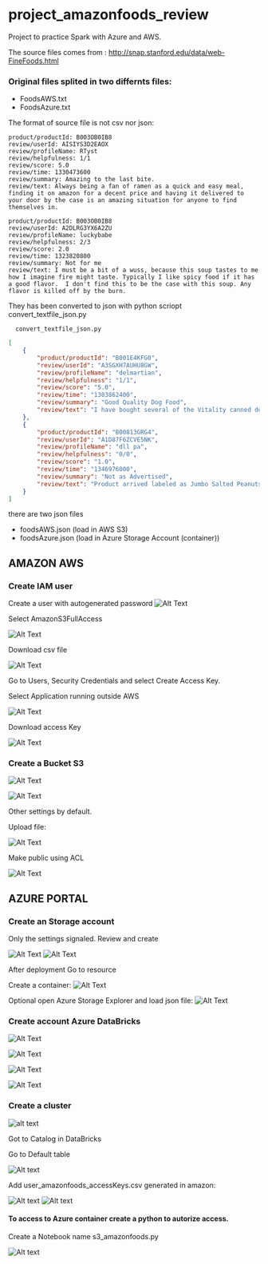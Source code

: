 # project_amazonfoods_review

Project to practice Spark with Azure and AWS.

The source files comes from : http://snap.stanford.edu/data/web-FineFoods.html

###  Original files splited in two differnts  files:

-  FoodsAWS.txt
-  FoodsAzure.txt

The format of source file is not csv nor json:   

```
product/productId: B003OB0IB8
review/userId: AISIYS3D2EAOX
review/profileName: RTyst
review/helpfulness: 1/1
review/score: 5.0
review/time: 1330473600
review/summary: Amazing to the last bite.
review/text: Always being a fan of ramen as a quick and easy meal, finding it on amazon for a decent price and having it delivered to your door by the case is an amazing situation for anyone to find themselves in.

product/productId: B003OB0IB8
review/userId: A2DLRG3YX6A2ZU
review/profileName: luckybabe
review/helpfulness: 2/3
review/score: 2.0
review/time: 1323820800
review/summary: Not for me
review/text: I must be a bit of a wuss, because this soup tastes to me how I imagine fire might taste. Typically I like spicy food if it has a good flavor.  I don't find this to be the case with this soup. Any flavor is killed off by the burn.

```

They has been converted to json with python scriopt convert_textfile_json.py

```
  convert_textfile_json.py
```

```json
[
    {
        "product/productId": "B001E4KFG0",
        "review/userId": "A3SGXH7AUHU8GW",
        "review/profileName": "delmartian",
        "review/helpfulness": "1/1",
        "review/score": "5.0",
        "review/time": "1303862400",
        "review/summary": "Good Quality Dog Food",
        "review/text": "I have bought several of the Vitality canned dog food products and have found them all to be of good quality. The product looks more like a stew than a processed meat and it smells better. My Labrador is finicky and she appreciates this product better than  most."
    },
    {
        "product/productId": "B00813GRG4",
        "review/userId": "A1D87F6ZCVE5NK",
        "review/profileName": "dll pa",
        "review/helpfulness": "0/0",
        "review/score": "1.0",
        "review/time": "1346976000",
        "review/summary": "Not as Advertised",
        "review/text": "Product arrived labeled as Jumbo Salted Peanuts...the peanuts were actually small sized unsalted. Not sure if this was an error or if the vendor intended to represent the product as \"Jumbo\"."
    }
]

```

there are two json files 

-  foodsAWS.json       (load in AWS S3)
-  foodsAzure.json     (load in Azure Storage Account (container))



## AMAZON AWS
### Create  IAM user
Create a user with autogenerated password
![Alt Text](/images/iamUserCreate.png)

Select AmazonS3FullAccess

![Alt Text](/images/imaUserCreateFullAccess.png)


Download csv file

![Alt Text](/images/imaUserCreateDownloadcsv.png)

Go to Users, Security Credentials and select Create Access Key.

Select Application running outside AWS

![Alt Text](/images/imaUserCreateRunningOutside.png)


Download access Key

![Alt Text](/images/imaUserAccessKey.png)


### Create a Bucket S3

![Alt Text](/images/CreateBucket1.png)

![Alt Text](/images/CreateBucket2.png)

Other settings by default.

Upload file:

![Alt Text](/images/FileinBucket.png)

Make public using ACL

![Alt Text](/images/FileinBucket2.png)



## AZURE PORTAL

### Create an Storage account

Only the settings signaled.  Review and create  

![Alt Text](/images/createStorageAccount.png)
![Alt Text](/images/createStorageAccount.png)

After deployment Go to resource

Create a container:
![Alt Text](/images/createContainer.png)


Optional open Azure Storage Explorer and load json file:
![Alt Text](/images/loadwithAzureStorageExplorer.png)


### Create account Azure DataBricks

![Alt Text](/images/CreateCompteAzureDataBricks.png)

![Alt Text](/images/CreateCompteAzureDataBricks2.png)

![Alt Text](/images/DataBricksGotoResource.png)

![Alt Text](/images/DataBricksLaunch.png)

### Create a cluster

![alt text](/images/DatabricksCompute.png)

Got to Catalog in DataBricks

Go to Default table


![Alt text](/images/CreateTable.png)

Add user_amazonfoods_accessKeys.csv generated in amazon:

![Alt text](/images/addKeyAccessCsv.png)
![Alt text](/images/TableKeyAccess.png)


#### To access to Azure container create a python to autorize access.  





Create a Notebook name s3_amazonfoods.py

![Alt text](/images/CreateNotebook.png)


